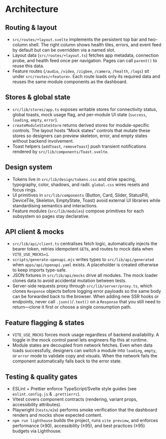 # Architecture

## Routing & layout

- `src/routes/+layout.svelte` implements the persistent top bar and two-column shell. The right column shows health tiles, errors, and
event feed by default but can be overridden via a named slot.
- Layout data (`src/routes/+layout.ts`) fetches app metadata, connection probe, and health feed once per navigation. Pages can call
`parent()` to reuse this data.
- Feature routes (`/audio`, `/video`, `/zigbee`, `/camera`, `/health`, `/logs`) sit under `src/routes/<feature>`. Each route loads only
its required data and reuses the same module components as the dashboard.

## Stores & global state

- `src/lib/stores/app.ts` exposes writable stores for connectivity status, global toasts, mock usage flag, and per-module UI state
(`success`, `loading`, `empty`, `error`).
- `createModuleStateStore` returns derived stores for module-specific controls. The layout hosts “Mock states” controls that mutate
these stores so designers can preview skeleton, error, and empty states without backend involvement.
- Toast helpers (`addToast`, `removeToast`) push transient notifications rendered by `src/lib/components/Toast.svelte`.

## Design system

- Tokens live in `src/lib/design/tokens.css` and drive spacing, typography, color, shadows, and radii. `global.css` wires resets and
focus rings.
- UI primitives in `src/lib/components` (Button, Card, Slider, StatusPill, DeviceTile, Skeleton, EmptyState, Toast) avoid external UI
libraries while standardising semantics and interactions.
- Feature modules (`src/lib/modules`) compose primitives for each subsystem so pages stay declarative.

## API client & mocks

- `src/lib/api/client.ts` centralises fetch logic, automatically injects the bearer token, retries idempotent `GET`s, and routes to
mock data when `VITE_USE_MOCKS=1`.
- `scripts/generate-openapi.mjs` writes types to `src/lib/api/generated` when `apps/api/openapi.yaml` exists. A placeholder is created
otherwise to keep imports type-safe.
- JSON fixtures in `src/lib/api/mocks` drive all modules. The mock loader clones data to avoid accidental mutation between tests.
- Server-side requests proxy through `src/lib/server/proxy.ts`, which clones `Response` objects before logging error payloads so the
  same body can be forwarded back to the browser. When adding new SSR hooks or endpoints, never call `.json()`/`.text()` on a
  `Response` that you still need to return—clone it first or choose a single consumption path.

## Feature flagging & states

- `VITE_USE_MOCKS` forces mock usage regardless of backend availability. A toggle in the mock control panel lets engineers flip this
at runtime.
- Module states are decoupled from network fetches. Even when data loads successfully, designers can switch a module into `loading`,
`empty`, or `error` mode to validate copy and visuals. When the network fails the component automatically falls back to the error
state.

## Testing & quality gates

- ESLint + Prettier enforce TypeScript/Svelte style guides (see `eslint.config.js` & `.prettierrc`).
- Vitest covers component contracts (rendering, variant props, accessibility attributes).
- Playwright (`tests/e2e`) performs smoke verification that the dashboard renders and mocks show expected content.
- `npm run lighthouse` builds the project, runs `vite preview`, and enforces performance (≥90), accessibility (≥95), and best
practices (≥95) budgets via Lighthouse.

